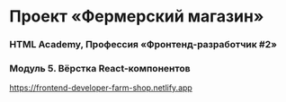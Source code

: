 # Проект «Фермерский магазин»

### HTML Academy, Профессия «Фронтенд-разработчик #2»

### Модуль 5. Вёрстка React-компонентов

https://frontend-developer-farm-shop.netlify.app
